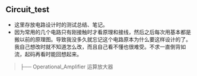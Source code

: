 
## Circuit_test

- 这里存放电路设计时的测试总结、笔记。
- 因为常用的几个电路只有刚接触时才看原理和接线，然后之后每次用基本都是搬以前的原理图。导致我没多久就忘记这个电路原本为什么要这样设计的了。我自己想改时就不知道怎么改，而且自己看不懂也很难受。不求一直倒背如流，起码再看时能回想起来。



> ├── Operational_Amplifier 运算放大器
>
> 
>
> 

